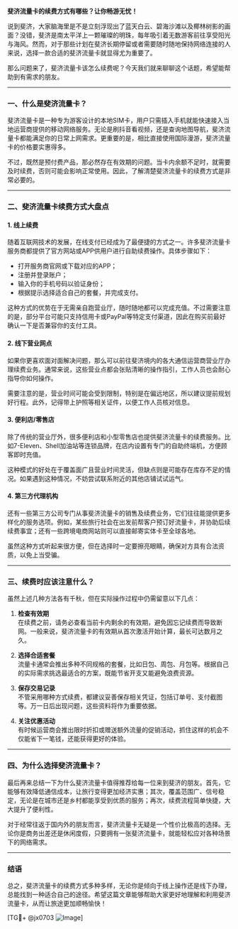 **斐济流量卡的续费方式有哪些？让你畅游无忧！**

说到斐济，大家脑海里是不是立刻浮现出了蓝天白云、碧海沙滩以及椰林树影的画面？没错，斐济是南太平洋上一颗璀璨的明珠，每年吸引着无数游客前往享受阳光与海风。然而，对于那些计划在斐济长期停留或者需要随时随地保持网络连接的人来说，选择一款合适的斐济流量卡就显得尤为重要了。

那么问题来了，斐济流量卡该怎么续费呢？今天我们就来聊聊这个话题，希望能帮助到有需求的朋友。

---

### **一、什么是斐济流量卡？**

斐济流量卡是一种专为游客设计的本地SIM卡，用户只需插入手机就能快速接入当地运营商提供的移动网络服务。无论是刷抖音看视频，还是查询地图导航，斐济流量卡都能满足你的日常上网需求。更重要的是，相比直接使用国际漫游，斐济流量卡的价格要实惠得多。

不过，既然是预付费产品，那必然存在有效期的问题。当卡内余额不足时，就需要及时续费，否则可能会影响正常使用。因此，了解清楚斐济流量卡的续费方式是非常必要的。

---

### **二、斐济流量卡续费方式大盘点**

#### 1. **线上续费**
随着互联网技术的发展，在线支付已经成为了最便捷的方式之一。许多斐济流量卡服务商都提供了官方网站或APP供用户进行自助续费操作。具体步骤如下：

- 打开服务商官网或下载对应的APP；
- 注册并登录账户；
- 输入你的手机号码以验证身份；
- 根据提示选择适合自己的套餐，并完成支付。

这种方式的优势在于无需亲自跑营业厅，随时随地都可以完成充值。不过需要注意的是，部分平台可能只支持信用卡或PayPal等特定支付渠道，因此在购买前最好确认一下是否兼容你的支付工具。

#### 2. **线下营业网点**
如果你更喜欢面对面解决问题，那么可以前往斐济境内的各大通信运营商营业厅办理续费业务。通常来说，这些营业点都会张贴清晰的操作指引，工作人员也会耐心指导你如何操作。

需要注意的是，营业时间可能会受到限制，特别是在偏远地区，所以建议提前规划好行程。此外，记得带上护照等相关证件，以便工作人员核对信息。

#### 3. **便利店/零售店**
除了传统的营业厅外，很多便利店和小型零售店也提供斐济流量卡的续费服务。比如7-Eleven、Shell加油站等连锁品牌，在店内设置有专门的自助终端机，方便顾客即时充值。

这种模式的好处在于覆盖面广且营业时间灵活，但缺点则是可能存在库存不足的情况。如果遇到这种情况，不妨尝试联系附近的其他店铺试试运气。

#### 4. **第三方代理机构**
还有一些第三方公司专门从事斐济流量卡的销售及续费业务，它们往往能提供更多样化的服务选项。例如，某些旅行社会在出发前帮客户预订好流量卡，并协助后续续费事宜；还有一些跨境电商网站则可以直接邮寄实体卡至全球各地。

虽然这种方式听起来很方便，但在选择时一定要擦亮眼睛，确保对方具有合法资质，以免上当受骗。

---

### **三、续费时应该注意什么？**

虽然上述几种方法各有千秋，但在实际操作过程中仍需留意以下几点：

1. **检查有效期**  
   在续费之前，请务必查看当前卡内剩余的有效期，避免因忘记续费而导致断网。一般来说，斐济流量卡的有效期从首次激活开始计算，最长可达数月之久。

2. **选择合适套餐**  
   流量卡通常会推出多种不同规格的套餐，比如日包、周包、月包等。根据自己的实际需求挑选最适合的方案，既能节省开支又能避免浪费资源。

3. **保存交易记录**  
   不管采用哪种方式续费，都建议妥善保存相关凭证，包括订单号、支付截图等。万一日后出现问题，这些资料将作为重要依据。

4. **关注优惠活动**  
   有时候运营商会推出限时折扣或赠送额外流量的促销活动，抓住这样的机会不仅能省下一笔钱，还能获得更好的体验。

---

### **四、为什么选择斐济流量卡？**

最后再来总结一下为什么斐济流量卡值得推荐给每一位来到斐济的朋友。首先，它能够有效降低通信成本，让旅行变得更加经济实惠；其次，覆盖范围广、信号稳定，无论是在城市还是乡村都能享受到优质的服务；再次，续费流程简单快捷，大大提升了便利性。

对于经常往返于国内外的朋友而言，斐济流量卡无疑是一个性价比极高的选择。无论你是商务出差还是休闲度假，只要拥有一张斐济流量卡，就能轻松应对各种场景下的网络需求。

---

### **结语**

总之，斐济流量卡的续费方式多种多样，无论你是倾向于线上操作还是线下办理，总能找到一种适合自己的途径。希望这篇文章能够帮助大家更好地理解和利用斐济流量卡，从而让旅途更加顺畅愉快！

[TG💪+ @jx0703 ![Image](https://github.com/user-attachments/assets/dbca1d08-cadb-493c-b0ec-ad6f7a83f270)]